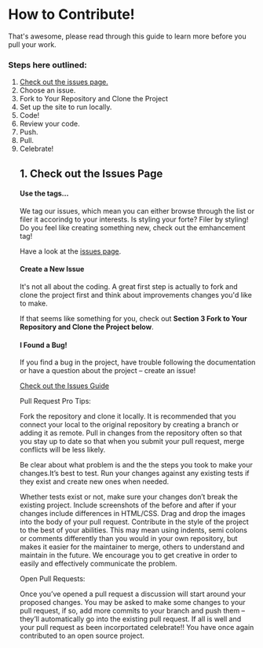 <h1>How to Contribute!</h1>
<p>That's awesome, please read through this guide to learn more before you pull your work.</p> 

<h3>Steps here outlined:</h3>
<ol>
<li><a href="https://github.com/bangarangs-web0416/rangasaurus/issues" target="_blank">Check out the issues page.</a></li>
<li>Choose an issue.</li>
<li>Fork to Your Repository and Clone the Project</li>
<li>Set up the site to run locally.</li>
<li>Code!</li>
<li>Review your code.</li>
<li>Push.</li>
<li>Pull.</li>
<li>Celebrate!</li>

<h2>1. Check out the Issues Page</h2>
<h4>Use the tags...</h4>
<p>We tag our issues, which mean you can either browse through the list or filer it accorindg to your interests. Is styling your forte? Filer by styling! Do you feel like creating something new, check out the emhancement tag!</p>

<p>Have a look at the <a href="https://github.com/bangarangs-web0416/rangasaurus/issues" target="_blank">issues page</a>.</p>

<h4>Create a New Issue</h4>
<p>It's not all about the coding. A great first step is actually to fork and clone the project first and think about improvements changes you'd like to make.</p>

<p>If that seems like something for you, check out <b>Section 3 Fork to Your Repository and Clone the Project below</b>.</p>

<h4>I Found a Bug!</h4>
If you find a bug in the project, have trouble following the documentation or have a question about the project – create an issue!

<a href="" tagret="_blank">Check out the Issues Guide</a>

Pull Request Pro Tips:

Fork the repository and clone it locally. It is recommended that you connect your local to the original  repository by creating a branch or adding it as remote. Pull in changes from the repository often so that you stay up to date so that when you submit your pull request, merge conflicts will be less likely. 

Be clear about what problem is and the the steps you took to make your changes.It’s best to test. Run your changes against any existing tests if they exist and create new ones when needed.

Whether tests exist or not, make sure your changes don’t break the existing project.
Include screenshots of the before and after if your changes include differences in HTML/CSS. Drag and drop the images into the body of your pull request. Contribute in the style of the project to the best of your abilities. This may mean using indents, semi colons or comments differently than you would in your own repository, but makes it easier for the maintainer to merge, others to understand and maintain in the future. We encourage you to get creative in order to easily and effectively communicate the problem. 

Open Pull Requests:

Once you’ve opened a pull request a discussion will start around your proposed changes. You may be asked to make some changes to your pull request, if so, add more commits to your branch and push them – they’ll automatically go into the existing pull request. If all is well and your pull request as been incorportated celebrate!! You have once again contributed to an open source project. 

